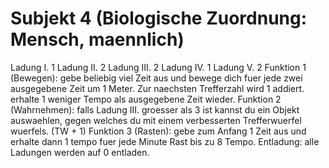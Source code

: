 # Subjekt 4 (Biologische Zuordnung: Mensch, maennlich)
Ladung I. 1
Ladung II. 2
Ladung III. 2
Ladung IV. 1
Ladung V. 2
Funktion 1 (Bewegen): gebe beliebig viel Zeit aus und bewege dich fuer jede zwei ausgegebene Zeit um 1 Meter. Zur naechsten Trefferzahl wird 1 addiert. erhalte 1 weniger Tempo als ausgegebene Zeit wieder.
Funktion 2 (Wahrnehmen): falls Ladung III. groesser als 3 ist kannst du ein Objekt auswaehlen, gegen welches du mit einem verbesserten Trefferwuerfel wuerfels. (TW + 1)
Funktion 3 (Rasten): gebe zum Anfang 1 Zeit aus und erhalte dann 1 tempo fuer jede Minute Rast bis zu 8 Tempo.
Entladung: alle Ladungen werden auf 0 entladen.